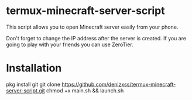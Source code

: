 # termux-minecraft-server-script
 This script allows you to open Minecraft server easily from your phone.
 
 
 Don't forget to change the IP address after the server is created. If you are going to play with your friends you can use ZeroTier.


# Installation
pkg install git
git clone https://github.com/denizxss/termux-minecraft-server-script.git
chmod +x main.sh && launch.sh

